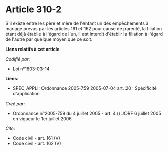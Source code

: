 # Article 310-2

S'il existe entre les père et mère de l'enfant un des empêchements à mariage prévus par les articles 161 et 162 pour cause de
parenté, la filiation étant déjà établie à l'égard de l'un, il est interdit d'établir la filiation à l'égard de l'autre par
quelque moyen que ce soit.

**Liens relatifs à cet article**

_Codifié par_:

  - Loi n°1803-03-14

**Liens**:

  - SPEC_APPLI: Ordonnance 2005-759 2005-07-04 art. 20 : Spécificité d'application

_Créé par_:

  - Ordonnance n°2005-759 du 4 juillet 2005 - art. 4 () JORF 6 juillet 2005 en vigueur le 1er juillet 2006

_Cite_:

  - Code civil - art. 161 (V)
  - Code civil - art. 162 (V)
